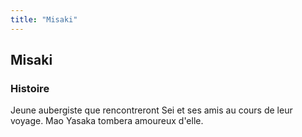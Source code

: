 ```yaml
---
title: "Misaki"
---
```


Misaki
------







### Histoire


Jeune aubergiste que rencontreront Sei et ses amis au cours de leur voyage. Mao Yasaka tombera amoureux d'elle. 


